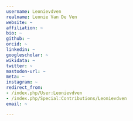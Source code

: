```yaml
---
username: Leonievdven
realname: Leonie Van De Ven
website: ~
affiliation: ~
bio: ~
github: ~
orcid: ~
linkedin: ~
googlescholar: ~
wikidata: ~
twitter: ~
mastodon-url: ~
meta: ~
instagram: ~
redirect_from:
- /index.php/User:Leonievdven
- /index.php/Special:Contributions/Leonievdven
email: ~

---
```

